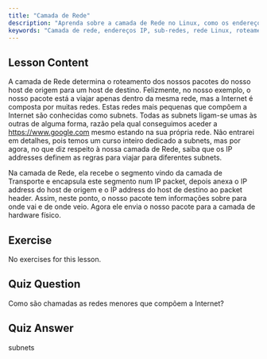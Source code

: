 ```yaml
---
title: "Camada de Rede"
description: "Aprenda sobre a camada de Rede no Linux, como os endereços IP roteiam pacotes entre sub-redes e seu papel na transmissão de dados. Comece sua jornada de rede Linux!"
keywords: "Camada de rede, endereços IP, sub-redes, rede Linux, roteamento de pacotes, iniciante, tutorial, guia"
---
```


## Lesson Content

A camada de Rede determina o roteamento dos nossos pacotes do nosso host de origem para um host de destino. Felizmente, no nosso exemplo, o nosso pacote está a viajar apenas dentro da mesma rede, mas a Internet é composta por muitas redes. Estas redes mais pequenas que compõem a Internet são conhecidas como subnets. Todas as subnets ligam-se umas às outras de alguma forma, razão pela qual conseguimos aceder a <https://www.google.com> mesmo estando na sua própria rede. Não entrarei em detalhes, pois temos um curso inteiro dedicado a subnets, mas por agora, no que diz respeito à nossa camada de Rede, saiba que os IP addresses definem as regras para viajar para diferentes subnets.

Na camada de Rede, ela recebe o segmento vindo da camada de Transporte e encapsula este segmento num IP packet, depois anexa o IP address do host de origem e o IP address do host de destino ao packet header. Assim, neste ponto, o nosso pacote tem informações sobre para onde vai e de onde veio. Agora ele envia o nosso pacote para a camada de hardware físico.

## Exercise

No exercises for this lesson.

## Quiz Question

Como são chamadas as redes menores que compõem a Internet?

## Quiz Answer

subnets
